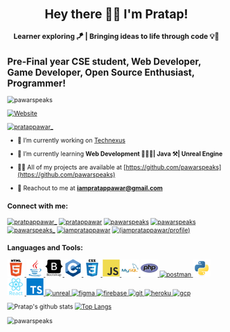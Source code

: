 <h1 align="center">Hey there 👋🏻 I'm Pratap!</h1>
<h3 align="center">Learner exploring 🪁 | Bringing ideas to life through code 💡📌</h3>

## Pre-Final year CSE student, Web Developer, Game Developer, Open Source Enthusiast, Programmer!

<!-- <img align="right" alt="Coding" width="400" src="https://cdn.dribbble.com/users/1162077/screenshots/3848914/programmer.gif">
 -->
<p align="left"> <img src="https://komarev.com/ghpvc/?username=pawarspeaks&label=Profile%20views&color=0e75b6&style=flat" alt="pawarspeaks" /> </p>

[![Website](https://img.shields.io/badge/linkedin-%230077B5.svg?&style=for-the-badge&logo=linkedin&logoColor=white)](https://www.linkedin.com/in/pratappawar/)
<!-- <img src="https://profile-counter.glitch.me/pawarspeaks/count.svg" />
 -->
 
<p align="left"> <a href="https://twitter.com/Pratappawar_" target="blank"><img src="https://img.shields.io/twitter/follow/pratappawar_?logo=twitter&style=for-the-badge" alt="pratappawar_" /></a> </p>

- 🔭 I’m currently working on [Technexus](https://github.com/pawarspeaks/TechNexus)

- 🌱 I’m currently learning **Web Development 👨🏻‍💻| Java ⚒️| Unreal Engine**

- 👨‍💻 All of my projects are available at [https://github.com/pawarspeaks](https://github.com/pawarspeaks)

- 📧 Reachout to me at **iampratappawar@gmail.com**

<h3 align="left">Connect with me:</h3>
<p align="left">
<a href="https://twitter.com/pratpappawar_" target="blank"><img align="center" src="https://raw.githubusercontent.com/rahuldkjain/github-profile-readme-generator/master/src/images/icons/Social/twitter.svg" alt="pratpappawar_" height="30" width="40" /></a>
<a href="https://linkedin.com/in/pratappawar" target="blank"><img align="center" src="https://raw.githubusercontent.com/rahuldkjain/github-profile-readme-generator/master/src/images/icons/Social/linked-in-alt.svg" alt="pratappawar" height="30" width="40" /></a>
 <a href="https://codepen.io/pawarspeaks" target="blank"><img align="center" src="https://raw.githubusercontent.com/rahuldkjain/github-profile-readme-generator/master/src/images/icons/Social/codepen.svg" alt="pawarspeaks" height="30" width="40" /></a>
<a href="https://dev.to/pawarspeaks" target="blank"><img align="center" src="https://raw.githubusercontent.com/rahuldkjain/github-profile-readme-generator/master/src/images/icons/Social/devto.svg" alt="pawarspeaks" height="30" width="40" /></a>
<a href="https://instagram.com/pawarspeaks_" target="blank"><img align="center" src="https://raw.githubusercontent.com/rahuldkjain/github-profile-readme-generator/master/src/images/icons/Social/instagram.svg" alt="pawarspeaks_" height="30" width="40" /></a>
<a href="https://www.hackerrank.com/iampratappawar" target="blank"><img align="center" src="https://raw.githubusercontent.com/rahuldkjain/github-profile-readme-generator/master/src/images/icons/Social/hackerrank.svg" alt="iampratappawar" height="30" width="40" /></a>
<a href="https://auth.geeksforgeeks.org/user/(iampratappawar/profile)" target="blank"><img align="center" src="https://raw.githubusercontent.com/rahuldkjain/github-profile-readme-generator/master/src/images/icons/Social/geeks-for-geeks.svg" alt="(iampratappawar/profile)" height="30" width="40" /></a>
</p>

<h3 align="left">Languages and Tools:</h3>
<p align="left">
 <a href="https://www.w3.org/html/" target="_blank" rel="noreferrer"> <img src="https://raw.githubusercontent.com/devicons/devicon/master/icons/html5/html5-original-wordmark.svg" alt="html5" width="40" height="40"/> </a> <a href="https://www.java.com" target="_blank" rel="noreferrer"> <img src="https://raw.githubusercontent.com/devicons/devicon/master/icons/java/java-original.svg" alt="java" width="40" height="40"/> </a>
   <a href="https://getbootstrap.com" target="_blank" rel="noreferrer"> <img src="https://raw.githubusercontent.com/devicons/devicon/master/icons/bootstrap/bootstrap-plain-wordmark.svg" alt="bootstrap" width="40" height="40"/> </a> <a href="https://www.w3schools.com/cpp/" target="_blank" rel="noreferrer"> <img src="https://raw.githubusercontent.com/devicons/devicon/master/icons/cplusplus/cplusplus-original.svg" alt="cplusplus" width="40" height="40"/> </a>
 <a href="https://www.w3schools.com/css/" target="_blank" rel="noreferrer"> <img src="https://raw.githubusercontent.com/devicons/devicon/master/icons/css3/css3-original-wordmark.svg" alt="css3" width="40" height="40"/> </a> 
  <a href="https://developer.mozilla.org/en-US/docs/Web/JavaScript" target="_blank" rel="noreferrer"> <img src="https://raw.githubusercontent.com/devicons/devicon/master/icons/javascript/javascript-original.svg" alt="javascript" width="40" height="40"/> </a> 
 <a href="https://www.mysql.com/" target="_blank" rel="noreferrer"> <img src="https://raw.githubusercontent.com/devicons/devicon/master/icons/mysql/mysql-original-wordmark.svg" alt="mysql" width="40" height="40"/> </a>
 <a href="https://www.php.net" target="_blank" rel="noreferrer"> <img src="https://raw.githubusercontent.com/devicons/devicon/master/icons/php/php-original.svg" alt="php" width="40" height="40"/> </a> <a href="https://postman.com" target="_blank" rel="noreferrer"> <img src="https://www.vectorlogo.zone/logos/getpostman/getpostman-icon.svg" alt="postman" width="40" height="40"/> </a> <a href="https://www.python.org" target="_blank" rel="noreferrer"> <img src="https://raw.githubusercontent.com/devicons/devicon/master/icons/python/python-original.svg" alt="python" width="40" height="40"/> </a>
 <a href="https://reactjs.org/" target="_blank" rel="noreferrer"> <img src="https://raw.githubusercontent.com/devicons/devicon/master/icons/react/react-original-wordmark.svg" alt="react" width="40" height="40"/> </a>
 <a href="https://www.typescriptlang.org/" target="_blank" rel="noreferrer"> <img src="https://raw.githubusercontent.com/devicons/devicon/master/icons/typescript/typescript-original.svg" alt="typescript" width="40" height="40"/> </a> 
 <a href="https://unrealengine.com/" target="_blank" rel="noreferrer"> <img src="https://raw.githubusercontent.com/kenangundogan/fontisto/036b7eca71aab1bef8e6a0518f7329f13ed62f6b/icons/svg/brand/unreal-engine.svg" alt="unreal" width="40" height="40"/> </a> 
<a href="https://www.figma.com/" target="_blank" rel="noreferrer"> <img src="https://www.vectorlogo.zone/logos/figma/figma-icon.svg" alt="figma" width="40" height="40"/> </a> <a href="https://firebase.google.com/" target="_blank" rel="noreferrer"> <img src="https://www.vectorlogo.zone/logos/firebase/firebase-icon.svg" alt="firebase" width="40" height="40"/> </a> 
  <a href="https://git-scm.com/" target="_blank" rel="noreferrer"> <img src="https://www.vectorlogo.zone/logos/git-scm/git-scm-icon.svg" alt="git" width="40" height="40"/> </a> 
 <a href="https://heroku.com" target="_blank" rel="noreferrer"> <img src="https://www.vectorlogo.zone/logos/heroku/heroku-icon.svg" alt="heroku" width="40" height="40"/> </a>
  <a href="https://cloud.google.com" target="_blank" rel="noreferrer"> <img src="https://www.vectorlogo.zone/logos/google_cloud/google_cloud-icon.svg" alt="gcp" width="40" height="40"/> </a> 
</p>


![Pratap's github stats](https://github-readme-stats.spielers.vercel.app/api?username=pawarspeaks&show_icons=true&theme=chartreuse-dark)
[![Top Langs](https://github-readme-stats.spielers.vercel.app/api/top-langs/?username=pawarspeaks&layout=compact&theme=chartreuse-dark)](https://github.com/anuraghazra/github-readme-stats)

<p><img align="center" src="https://github-readme-streak-stats.herokuapp.com/?user=pawarspeaks&&theme=chartreuse-dark" alt="pawarspeaks" /></p>
